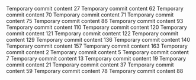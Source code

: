 Temporary commit content 27
Temporary commit content 62
Temporary commit content 70
Temporary commit content 71
Temporary commit content 75
Temporary commit content 86
Temporary commit content 93
Temporary commit content 110
Temporary commit content 120
Temporary commit content 121
Temporary commit content 122
Temporary commit content 129
Temporary commit content 136
Temporary commit content 140
Temporary commit content 157
Temporary commit content 163
Temporary commit content 2
Temporary commit content 5
Temporary commit content 7
Temporary commit content 13
Temporary commit content 19
Temporary commit content 21
Temporary commit content 37
Temporary commit content 59
Temporary commit content 78
Temporary commit content 88

